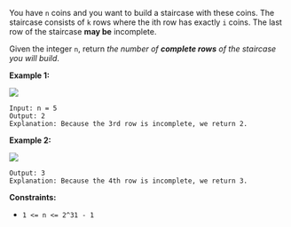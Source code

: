 You have `n` coins and you want to build a staircase with these coins. The staircase consists of `k` rows where the ith row has exactly `i` coins. The last row of the staircase **may be** incomplete.

Given the integer `n`, return *the number of **complete rows** of the staircase you will build*.

**Example 1:**

![](https://assets.leetcode.com/uploads/2021/04/09/arrangecoins1-grid.jpg)

```
Input: n = 5
Output: 2
Explanation: Because the 3rd row is incomplete, we return 2.
```
**Example 2:**

![](https://assets.leetcode.com/uploads/2021/04/09/arrangecoins2-grid.jpg)

```Input: n = 8
Output: 3
Explanation: Because the 4th row is incomplete, we return 3.
```
**Constraints:**
- `1 <= n <= 2^31 - 1`